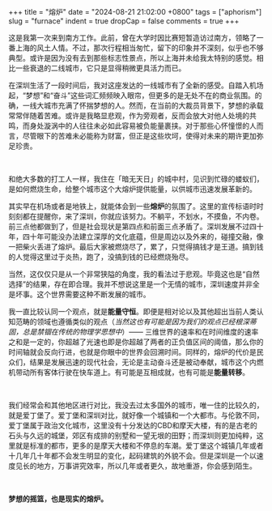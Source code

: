 +++
title = "熔炉"
date = "2024-08-21 21:02:00 +0800"
tags = ["aphorism"]
slug = "furnace"
indent = true
dropCap = false
comments = true
+++

<!-- [^1]![1921.jpg](/images/1921.jpg) -->

这是我第一次来到南方工作。此前，曾在大学时因比赛短暂造访过南方，领略了一番上海的风土人情。不过，那次行程相当匆忙，留下的印象并不深刻，似乎也不够典型。或许是因为没有去到那些标志性景点，所以上海并未给我太特别的感觉。相比一些衰退的二线城市，它只是显得稍微更具活力而已。

在深圳生活了一段时间后，我对这座发达的一线城市有了全新的感受。自踏入机场起，“梦想”和“奋斗”这些词汇频频映入眼帘，但更多的是无处不在的商业氛围。的确，一线大城市充满了怀揣梦想的人。然而，在当前的大裁员背景下，梦想的承载常常伴随着苦难。或许是我略显悲观，作为旁观者，反而会放大对他人处境的共鸣，而身处漩涡中的人往往未必如此容易被负能量裹挟。对于那些心怀憧憬的人而言，尽管眼下的苦难未必能称为财富，但正是这些坎坷，使得对未来的期许更加弥足珍贵。

</br>

和绝大多数的打工人一样，我住在「暗无天日」的城中村，见识到忙碌的蝼蚁们，是如何燃烧生命，给整个城市这个大熔炉提供能量，以供城市迅速发展革新的。

其实早在机场或者是地铁上，就能体会到一些**熔炉**的氛围了。这里的宣传标语时时刻刻都在提醒你，来了深圳，你就应该努力。不躺平，不划水，不摸鱼，不内卷。前三点他都做到了，但是社会现状是第四点和前面三点矛盾了。深圳发展不过四十年，四十年可能没办法建立深厚的文化底蕴，但是周边以及外来的，碰撞交融，像一把柴火丢进了熔炉。最后大家被燃烧尽了，累了，只觉得搞钱才是王道。搞到钱的人觉得这里过于炎热，跑了，没搞到钱的已经燃烧殆尽。

当然，这仅仅只是从一个非常狭隘的角度，我的看法过于悲观。毕竟这也是“自然选择”的结果，存在即合理。我并不想说这里是一个无情的城市，深圳速度并非全是坏事。这个世界需要这种不断发展的城市。

我一直比较认同一个观点，就是**能量守恒**。即便是相对论以及其他超出当前人类认知范畴的领域也遵循类似的观点（*当然这也有可能是因为我们的观点已经根深蒂固，总是禁锢在传统的物理学思想中*）—— 三维世界的速率和在时间维度的速率之和是一定的，你超越了光速也即是你超越了两者的正负值区间的阈值，那么你的时间轴就会反向行进，也就是你眼中的世界会回溯时间。同样的，熔炉的代价是民众们，结果是发展迅速的现代社会，无论是主动奋斗还是被动奉献，城市这个内燃机带动所有客体行驶在快车道上。有可能是互相成就，也有可能是**能量转移**。

</br>

我们经常会和其他地区进行对比，我没去过太多国外的城市，唯一住的比较久的，就是爱丁堡了。爱丁堡和深圳对比，就好像一个城镇和一个大都市。与伦敦不同，爱丁堡属于政治文化城市，这里没有十分发达的CBD和摩天大楼，有的是古老的石头与久远的城堡，郊区有成排的别墅和一望无垠的田野；而深圳则更加纯粹，这里就是标准的都市，更多的是摩天大楼和不停息的车潮。爱丁堡这个城镇几年或者十几年几十年都不会发生明显的变化，起码建筑的外貌不会。但是深圳是一个以速度见长的地方，万事讲究效率，所以几年或者更久，故地重游，你会感到陌生。

</br>

**梦想的摇篮，也是现实的熔炉。**

